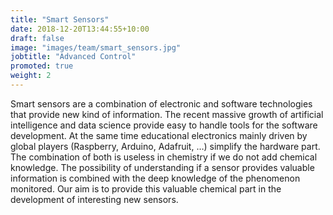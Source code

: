 ```yaml
---
title: "Smart Sensors"
date: 2018-12-20T13:44:55+10:00
draft: false
image: "images/team/smart_sensors.jpg"
jobtitle: "Advanced Control"
promoted: true
weight: 2
---
```


Smart sensors are a combination of electronic and software technologies that provide new kind of information. 
The recent massive growth of artificial intelligence and data science provide easy to handle tools for the software development. 
At the same time educational electronics mainly driven by global players (Raspberry, Arduino, Adafruit, …) simplify the hardware part. The combination of
 both is useless in chemistry if we do not add chemical knowledge. The possibility of understanding if a sensor provides valuable information is combined with the deep 
 knowledge of the phenomenon monitored. Our aim is to provide this valuable chemical part in the development of interesting new sensors.